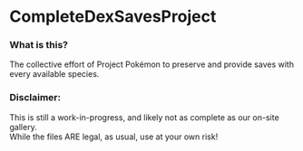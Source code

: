 # CompleteDexSavesProject

### What is this?
The collective effort of Project Pokémon to preserve and provide saves with every available species.

### Disclaimer:
This is still a work-in-progress, and likely not as complete as our on-site gallery.<br>
While the files ARE legal, as usual, use at your own risk!


